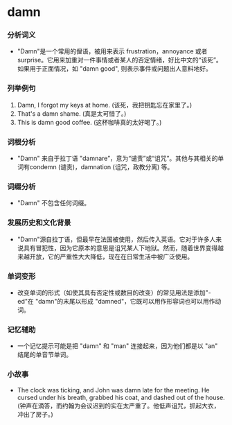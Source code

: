 # damn

### 分析词义

  

*   "Damn"是一个常用的俚语，被用来表示 frustration，annoyance 或者 surprise。它用来加重对一件事情或者某人的否定情绪，好比中文的“该死”。如果用于正面情况，如 "damn good", 则表示事件或问题出人意料地好。

  

### 列举例句

  

1.  Damn, I forgot my keys at home. (该死，我把钥匙忘在家里了。)
2.  That's a damn shame. (真是太可惜了。)
3.  This is damn good coffee. (这杯咖啡真的太好喝了。)

  

### 词根分析

  

*   "Damn" 来自于拉丁语 "damnare”，意为“谴责”或“诅咒”。其他与其相关的单词有condemn (谴责)，damnation (诅咒，政教分离) 等。

  

### 词缀分析

  

*   "Damn" 不包含任何词缀。

  

### 发展历史和文化背景

  

*   "Damn"源自拉丁语，但最早在法国被使用，然后传入英语。它对于许多人来说具有冒犯性，因为它原本的意思是诅咒某人下地狱。然而，随着世界变得越来越开放，它的严重性大大降低，现在在日常生活中被广泛使用。

  

### 单词变形

  

*   改变单词的形式（如使其具有否定性或数目的改变）的常见用法是添加"-ed"在 "damn"的末尾以形成 "damned"，它既可以用作形容词也可以用作动词。

  

### 记忆辅助

  

*   一个记忆提示可能是把 "damn" 和 "man" 连接起来，因为他们都是以 "an" 结尾的单音节单词。

  

### 小故事

  

*   The clock was ticking, and John was damn late for the meeting. He cursed under his breath, grabbed his coat, and dashed out of the house. (钟声在滴答，而约翰为会议迟到的实在太严重了。他低声诅咒，抓起大衣，冲出了房子。)
